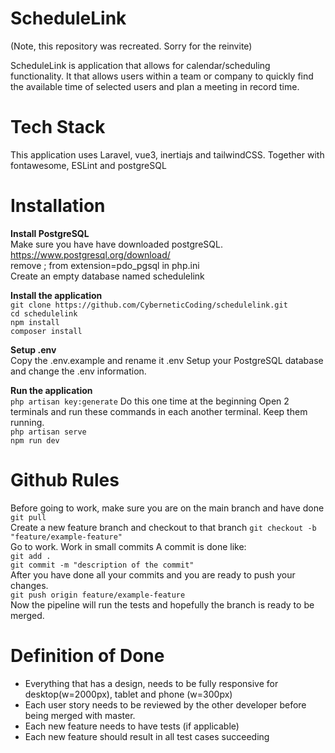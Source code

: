 # ScheduleLink

(Note, this repository was recreated. Sorry for the reinvite)

ScheduleLink is application that allows for calendar/scheduling functionality. It that allows users within a team or company to quickly find the available time of selected users and plan a meeting in record time.

# Tech Stack
This application uses Laravel, vue3, inertiajs and tailwindCSS. Together with fontawesome, ESLint and postgreSQL  


# Installation

**Install PostgreSQL**  
Make sure you have have downloaded postgreSQL. https://www.postgresql.org/download/  
remove ; from extension=pdo_pgsql in php.ini  
Create an empty database named schedulelink  

**Install the application**  
`git clone https://github.com/CyberneticCoding/schedulelink.git`  
`cd schedulelink`  
`npm install`  
`composer install`  

**Setup .env**   
Copy the .env.example and rename it .env
Setup your PostgreSQL database and change the .env information.   

**Run the application**  
`php artisan key:generate` Do this one time at the beginning
Open 2 terminals and run these commands in each another terminal. Keep them running.  
`php artisan serve`  
`npm run dev`  

# Github Rules
Before going to work, make sure you are on the main branch and have done `git pull`  
Create a new feature branch and checkout to that branch `git checkout -b "feature/example-feature"`  
Go to work. Work in small commits A commit is done like:  
`git add .`  
`git commit -m "description of the commit"`  
After you have done all your commits and you are ready to push your changes.  
`git push origin feature/example-feature`  
Now the pipeline will run the tests and hopefully the branch is ready to be merged.  

# Definition of Done 
* Everything that has a design, needs to be fully responsive for desktop(w=2000px), tablet and phone (w=300px)
* Each user story needs to be reviewed by the other developer before being merged with master.
* Each new feature needs to have tests (if applicable)
* Each new feature should result in all test cases succeeding
